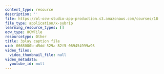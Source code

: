 ```yaml
---
content_type: resource
description: ''
file: https://ol-ocw-studio-app-production.s3.amazonaws.com/courses/18-03sc-differential-equations-fall-2011/0668080bd5dd529a82f5069454999a93_BwIZ0VzKEDg.vtt
file_type: application/x-subrip
learning_resource_types: []
ocw_type: OCWFile
resourcetype: Other
title: 3play caption file
uid: 0668080b-d5dd-529a-82f5-069454999a93
video_files:
  video_thumbnail_file: null
video_metadata:
  youtube_id: null
---
```

